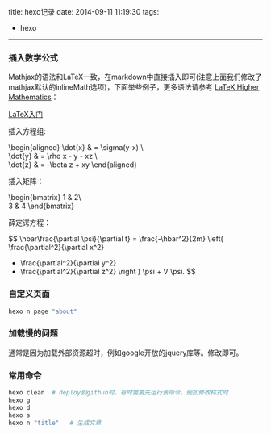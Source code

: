 title: hexo记录
date: 2014-09-11 11:19:30
tags: 
- hexo

---

### 插入数学公式

Mathjax的语法和LaTeX一致，在markdown中直接插入即可(注意上面我们修改了mathjax默认的inlineMath选项)，下面举些例子，更多语法请参考 [LaTeX Higher Mathematics](http://www.lsv.ens-cachan.fr/~markey/LaTeX/doc/Companion-chapter8.pdf  )：

[LaTeX入门](http://blog.163.com/goldman2000@126/blog/static/167296895201221242646561/ )

插入方程组:

\begin{aligned}
\dot{x} & = \sigma(y-x) \\\
\dot{y} & = \rho x - y - xz \\\
\dot{z} & = -\beta z + xy
\end{aligned}

插入矩阵：

\begin{bmatrix}
1 & 2\\\
3 & 4
\end{bmatrix}

薛定谔方程：

$$ \hbar\frac{\partial \psi}{\partial t}
= \frac{-\hbar^2}{2m} \left(
\frac{\partial^2}{\partial x^2}
+ \frac{\partial^2}{\partial y^2}
+ \frac{\partial^2}{\partial z^2}
\right
) \psi + V \psi. $$

### 自定义页面

```bash
hexo n page "about"
```

### 加载慢的问题

通常是因为加载外部资源超时，例如google开放的jquery库等。修改即可。

### 常用命令

```bash
hexo clean  # deploy到github时，有时需要先运行该命令，例如修改样式时
hexo g
hexo d
hexo s
hexo n "title"   # 生成文章 
```

